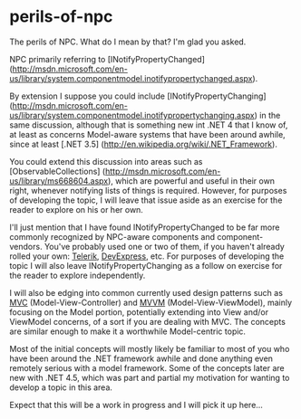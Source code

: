 perils-of-npc
=============

The perils of NPC. What do I mean by that? I'm glad you asked.

NPC primarily referring to [INotifyPropertyChanged]
(http://msdn.microsoft.com/en-us/library/system.componentmodel.inotifypropertychanged.aspx).

By extension I suppose you could include [INotifyPropertyChanging]
(http://msdn.microsoft.com/en-us/library/system.componentmodel.inotifypropertychanging.aspx)
in the same discussion, although that is something new int .NET 4 that I know of, at least
as concerns Model-aware systems that have been around awhile, since at least [.NET 3.5]
(http://en.wikipedia.org/wiki/.NET_Framework).

You could extend this discussion into areas such as [ObservableCollections]
(http://msdn.microsoft.com/en-us/library/ms668604.aspx), which are powerful and useful in
their own right, whenever notifying lists of things is required. However, for purposes of
developing the topic, I will leave that issue aside as an exercise for the reader to
explore on his or her own.

I'll just mention that I have found INotifyPropertyChanged to be far more commonly
recognized by NPC-aware components and component-vendors. You've probably used one
or two of them, if you haven't already rolled your own: [Telerik](http://www.telerik.com/),
[DevExpress](http://www.devexpress.com/), etc. For purposes of developing the topic I will
also leave INotifyPropertyChanging as a follow on exercise for the reader to explore
independently.

I will also be edging into common currently used design patterns such as
[MVC](http://en.wikipedia.org/wiki/Model_view_controller) (Model-View-Controller)
and [MVVM](http://en.wikipedia.org/wiki/Model_View_ViewModel) (Model-View-ViewModel),
mainly focusing on the Model portion, potentially extending into View and/or ViewModel
concerns, of a sort if you are dealing with MVC. The concepts are similar enough to
make it a worthwhile Model-centric topic.

Most of the initial concepts will mostly likely be familiar to most of you who have
been around the .NET framework awhile and done anything even remotely serious with
a model framework. Some of the concepts later are new with .NET 4.5, which was part
and partial my motivation for wanting to develop a topic in this area.

Expect that this will be a work in progress and I will pick it up here...
